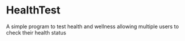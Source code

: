 # HealthTest
A simple program to test health and wellness allowing multiple users to check their health status
